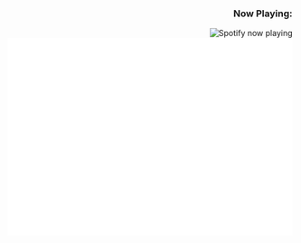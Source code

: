 <h3 align="right">Now Playing:</h3>
<picture>
  <img align="right" src="http://198.251.72.167:3000/now-playing/q?uid=dbk14o835nlda15nnema5xl5z" alt="Spotify now playing" style="float: right;" />
 </picture>
<picture>
 	<source media="(prefers-color-scheme: light)" srcset="contents-light.svg">
	<img align="left" src="contents-dark.svg" width="650" height="350" alt="hack to get css in my readme, go look at the contents of the svg">
</picture>




